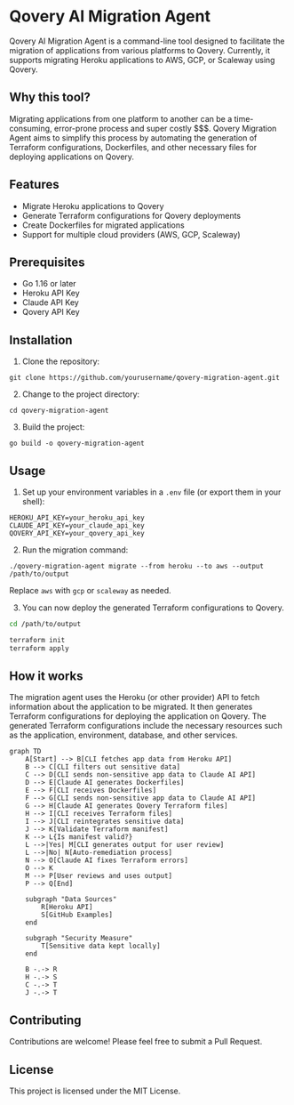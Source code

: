 # Qovery AI Migration Agent

Qovery AI Migration Agent is a command-line tool designed to facilitate the migration of applications from various platforms to Qovery. Currently, it supports migrating Heroku applications to AWS, GCP, or Scaleway using Qovery.

## Why this tool?

Migrating applications from one platform to another can be a time-consuming, error-prone process and super costly $$$. Qovery Migration Agent aims to simplify this process by automating the generation of Terraform configurations, Dockerfiles, and other necessary files for deploying applications on Qovery.

## Features

- Migrate Heroku applications to Qovery
- Generate Terraform configurations for Qovery deployments
- Create Dockerfiles for migrated applications
- Support for multiple cloud providers (AWS, GCP, Scaleway)

## Prerequisites

- Go 1.16 or later
- Heroku API Key
- Claude API Key
- Qovery API Key

## Installation

1. Clone the repository:
```
git clone https://github.com/yourusername/qovery-migration-agent.git
```

2. Change to the project directory:
```
cd qovery-migration-agent
```

3. Build the project:
```
go build -o qovery-migration-agent
```

## Usage

1. Set up your environment variables in a `.env` file (or export them in your shell):
```
HEROKU_API_KEY=your_heroku_api_key
CLAUDE_API_KEY=your_claude_api_key
QOVERY_API_KEY=your_qovery_api_key
```

2. Run the migration command:
```
./qovery-migration-agent migrate --from heroku --to aws --output /path/to/output
```

Replace `aws` with `gcp` or `scaleway` as needed.

3. You can now deploy the generated Terraform configurations to Qovery.

```bash
cd /path/to/output

terraform init
terraform apply
```

## How it works

The migration agent uses the Heroku (or other provider) API to fetch information about the application to be migrated. It then generates Terraform configurations for deploying the application on Qovery. The generated Terraform configurations include the necessary resources such as the application, environment, database, and other services.

```mermaid
graph TD
    A[Start] --> B[CLI fetches app data from Heroku API]
    B --> C[CLI filters out sensitive data]
    C --> D[CLI sends non-sensitive app data to Claude AI API]
    D --> E[Claude AI generates Dockerfiles]
    E --> F[CLI receives Dockerfiles]
    F --> G[CLI sends non-sensitive app data to Claude AI API]
    G --> H[Claude AI generates Qovery Terraform files]
    H --> I[CLI receives Terraform files]
    I --> J[CLI reintegrates sensitive data]
    J --> K[Validate Terraform manifest]
    K --> L{Is manifest valid?}
    L -->|Yes| M[CLI generates output for user review]
    L -->|No| N[Auto-remediation process]
    N --> O[Claude AI fixes Terraform errors]
    O --> K
    M --> P[User reviews and uses output]
    P --> Q[End]

    subgraph "Data Sources"
        R[Heroku API]
        S[GitHub Examples]
    end

    subgraph "Security Measure"
        T[Sensitive data kept locally]
    end

    B -.-> R
    H -.-> S
    C -.-> T
    J -.-> T
```


## Contributing

Contributions are welcome! Please feel free to submit a Pull Request.

## License

This project is licensed under the MIT License.